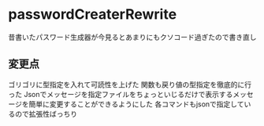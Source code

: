 # passwordCreaterRewrite
昔書いたパスワード生成器が今見るとあまりにもクソコード過ぎたので書き直し
## 変更点
ゴリゴリに型指定を入れて可読性を上げた
関数も戻り値の型指定を徹底的に行った
Jsonでメッセージを指定ファイルをちょっといじるだけで表示するメッセージを簡単に変更することができるようにした
各コマンドもjsonで指定しているので拡張性ばっちり
